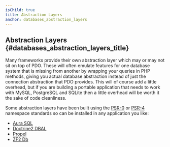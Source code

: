 ```yaml
---
isChild: true
title: Abstraction Layers
anchor: databases_abstraction_layers
---
```


## Abstraction Layers {#databases_abstraction_layers_title}

Many frameworks provide their own abstraction layer which may or may not sit on top of PDO.  These will often emulate features for
one database system that is missing from another by wrapping your queries in PHP methods, giving you actual database abstraction instead of just the connection abstraction that PDO provides.
This will of course add a little overhead, but if you are building a portable application that needs to work with MySQL, PostgreSQL and
SQLite then a little overhead will be worth it the sake of code cleanliness.

Some abstraction layers have been built using the [PSR-0][psr0] or [PSR-4][psr4] namespace standards so can be installed in any application you like:

* [Aura SQL][6]
* [Doctrine2 DBAL][2]
* [Propel][7]
* [ZF2 Db][4]

[1]: http://www.php.net/manual/en/book.pdo.php
[2]: http://www.doctrine-project.org/projects/dbal.html
[4]: http://packages.zendframework.com/docs/latest/manual/en/index.html#zend-db
[6]: https://github.com/auraphp/Aura.Sql
[7]: http://propelorm.org/Propel/

[psr0]: https://github.com/php-fig/fig-standards/blob/master/accepted/PSR-0.md
[psr4]: https://github.com/php-fig/fig-standards/blob/master/accepted/PSR-4-autoloader.md
